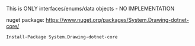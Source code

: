 This is ONLY interfaces/enums/data objects - NO IMPLEMENTATION

nuget package: https://www.nuget.org/packages/System.Drawing-dotnet-core/

`Install-Package System.Drawing-dotnet-core`
